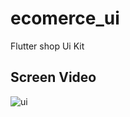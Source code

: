 # ecomerce_ui

Flutter shop Ui Kit

## Screen Video

![ui](https://user-images.githubusercontent.com/58309881/91216175-f39ebd80-e72e-11ea-863e-1f0be2980b21.png)



